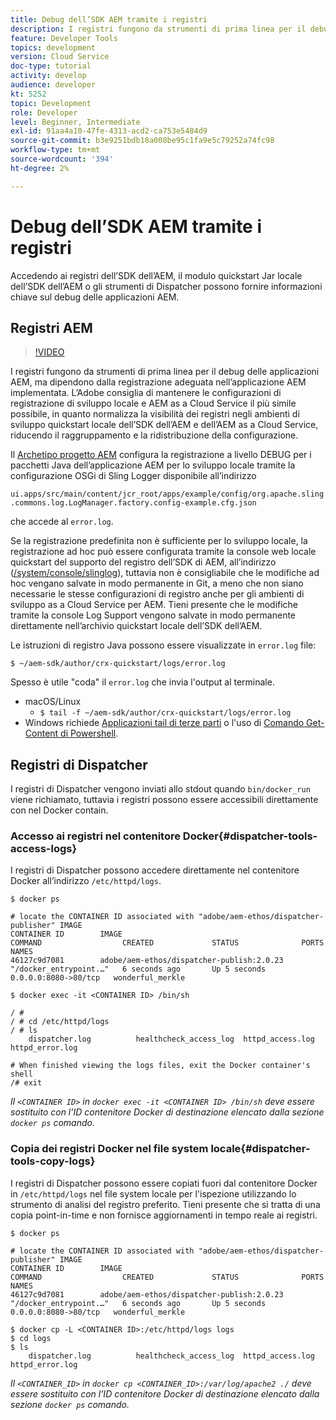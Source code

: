 ```yaml
---
title: Debug dell’SDK AEM tramite i registri
description: I registri fungono da strumenti di prima linea per il debug delle applicazioni AEM, ma dipendono dalla registrazione adeguata nell’applicazione AEM implementata.
feature: Developer Tools
topics: development
version: Cloud Service
doc-type: tutorial
activity: develop
audience: developer
kt: 5252
topic: Development
role: Developer
level: Beginner, Intermediate
exl-id: 91aa4a10-47fe-4313-acd2-ca753e5484d9
source-git-commit: b3e9251bdb18a008be95c1fa9e5c79252a74fc98
workflow-type: tm+mt
source-wordcount: '394'
ht-degree: 2%

---
```


# Debug dell’SDK AEM tramite i registri

Accedendo ai registri dell’SDK dell’AEM, il modulo quickstart Jar locale dell’SDK dell’AEM o gli strumenti di Dispatcher possono fornire informazioni chiave sul debug delle applicazioni AEM.

## Registri AEM

>[!VIDEO](https://video.tv.adobe.com/v/34334?quality=12&learn=on)

I registri fungono da strumenti di prima linea per il debug delle applicazioni AEM, ma dipendono dalla registrazione adeguata nell’applicazione AEM implementata. L’Adobe consiglia di mantenere le configurazioni di registrazione di sviluppo locale e AEM as a Cloud Service il più simile possibile, in quanto normalizza la visibilità dei registri negli ambienti di sviluppo quickstart locale dell’SDK dell’AEM e dell’AEM as a Cloud Service, riducendo il raggruppamento e la ridistribuzione della configurazione.

Il [Archetipo progetto AEM](https://github.com/adobe/aem-project-archetype) configura la registrazione a livello DEBUG per i pacchetti Java dell’applicazione AEM per lo sviluppo locale tramite la configurazione OSGi di Sling Logger disponibile all’indirizzo

`ui.apps/src/main/content/jcr_root/apps/example/config/org.apache.sling.commons.log.LogManager.factory.config-example.cfg.json`

che accede al `error.log`.

Se la registrazione predefinita non è sufficiente per lo sviluppo locale, la registrazione ad hoc può essere configurata tramite la console web locale quickstart del supporto del registro dell’SDK di AEM, all’indirizzo ([/system/console/slinglog](http://localhost:4502/system/console/slinglog)), tuttavia non è consigliabile che le modifiche ad hoc vengano salvate in modo permanente in Git, a meno che non siano necessarie le stesse configurazioni di registro anche per gli ambienti di sviluppo as a Cloud Service per AEM. Tieni presente che le modifiche tramite la console Log Support vengono salvate in modo permanente direttamente nell’archivio quickstart locale dell’SDK dell’AEM.

Le istruzioni di registro Java possono essere visualizzate in `error.log` file:

```
$ ~/aem-sdk/author/crx-quickstart/logs/error.log
```

Spesso è utile &quot;coda&quot; il `error.log` che invia l&#39;output al terminale.

+ macOS/Linux
   + `$ tail -f ~/aem-sdk/author/crx-quickstart/logs/error.log`
+ Windows richiede [Applicazioni tail di terze parti](https://stackoverflow.com/questions/187587/a-windows-equivalent-of-the-unix-tail-command) o l&#39;uso di [Comando Get-Content di Powershell](https://stackoverflow.com/a/46444596/133936).

## Registri di Dispatcher

I registri di Dispatcher vengono inviati allo stdout quando `bin/docker_run` viene richiamato, tuttavia i registri possono essere accessibili direttamente con nel Docker contain.

### Accesso ai registri nel contenitore Docker{#dispatcher-tools-access-logs}

I registri di Dispatcher possono accedere direttamente nel contenitore Docker all’indirizzo `/etc/httpd/logs`.

```shell
$ docker ps

# locate the CONTAINER ID associated with "adobe/aem-ethos/dispatcher-publisher" IMAGE
CONTAINER ID        IMAGE                                       COMMAND                  CREATED             STATUS              PORTS                  NAMES
46127c9d7081        adobe/aem-ethos/dispatcher-publish:2.0.23   "/docker_entrypoint.…"   6 seconds ago       Up 5 seconds        0.0.0.0:8080->80/tcp   wonderful_merkle

$ docker exec -it <CONTAINER ID> /bin/sh

/ # 
/ # cd /etc/httpd/logs
/ # ls
    dispatcher.log          healthcheck_access_log  httpd_access.log        httpd_error.log

# When finished viewing the logs files, exit the Docker container's shell
/# exit
```

_Il `<CONTAINER ID>` in `docker exec -it <CONTAINER ID> /bin/sh` deve essere sostituito con l’ID contenitore Docker di destinazione elencato dalla sezione `docker ps` comando._


### Copia dei registri Docker nel file system locale{#dispatcher-tools-copy-logs}

I registri di Dispatcher possono essere copiati fuori dal contenitore Docker in `/etc/httpd/logs` nel file system locale per l&#39;ispezione utilizzando lo strumento di analisi del registro preferito. Tieni presente che si tratta di una copia point-in-time e non fornisce aggiornamenti in tempo reale ai registri.

```shell
$ docker ps

# locate the CONTAINER ID associated with "adobe/aem-ethos/dispatcher-publisher" IMAGE
CONTAINER ID        IMAGE                                       COMMAND                  CREATED             STATUS              PORTS                  NAMES
46127c9d7081        adobe/aem-ethos/dispatcher-publish:2.0.23   "/docker_entrypoint.…"   6 seconds ago       Up 5 seconds        0.0.0.0:8080->80/tcp   wonderful_merkle

$ docker cp -L <CONTAINER ID>:/etc/httpd/logs logs 
$ cd logs
$ ls
    dispatcher.log          healthcheck_access_log  httpd_access.log        httpd_error.log
```

_Il `<CONTAINER_ID>` in `docker cp <CONTAINER_ID>:/var/log/apache2 ./` deve essere sostituito con l’ID contenitore Docker di destinazione elencato dalla sezione `docker ps` comando._
